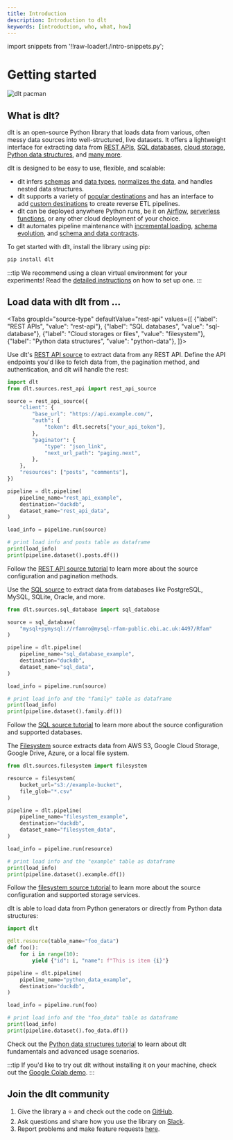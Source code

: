 ```yaml
---
title: Introduction
description: Introduction to dlt
keywords: [introduction, who, what, how]
---
```


import snippets from '!!raw-loader!./intro-snippets.py';

# Getting started

![dlt pacman](/img/dlt-pacman.gif)

## What is dlt?

dlt is an open-source Python library that loads data from various, often messy data sources into well-structured, live datasets. It offers a lightweight interface for extracting data from [REST APIs](./tutorial/rest-api), [SQL databases](./tutorial/sql-database), [cloud storage](./tutorial/filesystem), [Python data structures](./tutorial/load-data-from-an-api), and [many more](./dlt-ecosystem/verified-sources).

dlt is designed to be easy to use, flexible, and scalable:

- dlt infers [schemas](./general-usage/schema) and [data types](./general-usage/schema/#data-types), [normalizes the data](./general-usage/schema/#data-normalizer), and handles nested data structures.
- dlt supports a variety of [popular destinations](./dlt-ecosystem/destinations/) and has an interface to add [custom destinations](./dlt-ecosystem/destinations/destination) to create reverse ETL pipelines.
- dlt can be deployed anywhere Python runs, be it on [Airflow](./walkthroughs/deploy-a-pipeline/deploy-with-airflow-composer), [serverless functions](./walkthroughs/deploy-a-pipeline/deploy-with-google-cloud-functions), or any other cloud deployment of your choice.
- dlt automates pipeline maintenance with [incremental loading](./general-usage/incremental-loading), [schema evolution](./general-usage/schema-evolution), and [schema and data contracts](./general-usage/schema-contracts).

To get started with dlt, install the library using pip:

```sh
pip install dlt
```
:::tip
We recommend using a clean virtual environment for your experiments! Read the [detailed instructions](./reference/installation) on how to set up one.
:::

## Load data with dlt from …

<Tabs
  groupId="source-type"
  defaultValue="rest-api"
  values={[
    {"label": "REST APIs", "value": "rest-api"},
    {"label": "SQL databases", "value": "sql-database"},
    {"label": "Cloud storages or files", "value": "filesystem"},
    {"label": "Python data structures", "value": "python-data"},
]}>
  <TabItem value="rest-api">

Use dlt's [REST API source](./tutorial/rest-api) to extract data from any REST API. Define the API endpoints you'd like to fetch data from, the pagination method, and authentication, and dlt will handle the rest:

```py
import dlt
from dlt.sources.rest_api import rest_api_source

source = rest_api_source({
    "client": {
        "base_url": "https://api.example.com/",
        "auth": {
            "token": dlt.secrets["your_api_token"],
        },
        "paginator": {
            "type": "json_link",
            "next_url_path": "paging.next",
        },
    },
    "resources": ["posts", "comments"],
})

pipeline = dlt.pipeline(
    pipeline_name="rest_api_example",
    destination="duckdb",
    dataset_name="rest_api_data",
)

load_info = pipeline.run(source)

# print load info and posts table as dataframe
print(load_info)
print(pipeline.dataset().posts.df())
```

Follow the [REST API source tutorial](./tutorial/rest-api) to learn more about the source configuration and pagination methods.
  </TabItem>
  <TabItem value="sql-database">

Use the [SQL source](./tutorial/sql-database) to extract data from databases like PostgreSQL, MySQL, SQLite, Oracle, and more.

```py
from dlt.sources.sql_database import sql_database

source = sql_database(
    "mysql+pymysql://rfamro@mysql-rfam-public.ebi.ac.uk:4497/Rfam"
)

pipeline = dlt.pipeline(
    pipeline_name="sql_database_example",
    destination="duckdb",
    dataset_name="sql_data",
)

load_info = pipeline.run(source)

# print load info and the "family" table as dataframe
print(load_info)
print(pipeline.dataset().family.df())
```

Follow the [SQL source tutorial](./tutorial/sql-database) to learn more about the source configuration and supported databases.

  </TabItem>
  <TabItem value="filesystem">

The [Filesystem](./tutorial/filesystem) source extracts data from AWS S3, Google Cloud Storage, Google Drive, Azure, or a local file system.

```py
from dlt.sources.filesystem import filesystem

resource = filesystem(
    bucket_url="s3://example-bucket",
    file_glob="*.csv"
)

pipeline = dlt.pipeline(
    pipeline_name="filesystem_example",
    destination="duckdb",
    dataset_name="filesystem_data",
)

load_info = pipeline.run(resource)

# print load info and the "example" table as dataframe
print(load_info)
print(pipeline.dataset().example.df())
```

Follow the [filesystem source tutorial](./tutorial/filesystem) to learn more about the source configuration and supported storage services.

  </TabItem>
  <TabItem value="python-data">

dlt is able to load data from Python generators or directly from Python data structures:

```py
import dlt

@dlt.resource(table_name="foo_data")
def foo():
    for i in range(10):
        yield {"id": i, "name": f"This is item {i}"}

pipeline = dlt.pipeline(
    pipeline_name="python_data_example",
    destination="duckdb",
)

load_info = pipeline.run(foo)

# print load info and the "foo_data" table as dataframe
print(load_info)
print(pipeline.dataset().foo_data.df())
```

Check out the [Python data structures tutorial](./tutorial/load-data-from-an-api) to learn about dlt fundamentals and advanced usage scenarios.

  </TabItem>

</Tabs>

:::tip
If you'd like to try out dlt without installing it on your machine, check out the [Google Colab demo](https://colab.research.google.com/drive/1NfSB1DpwbbHX9_t5vlalBTf13utwpMGx?usp=sharing).
:::

## Join the dlt community

1. Give the library a ⭐ and check out the code on [GitHub](https://github.com/dlt-hub/dlt).
1. Ask questions and share how you use the library on [Slack](https://dlthub.com/community).
1. Report problems and make feature requests [here](https://github.com/dlt-hub/dlt/issues/new/choose).

